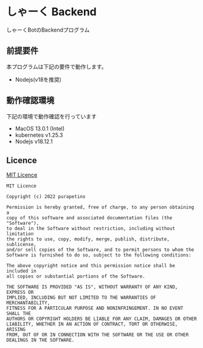 # しゃーく Backend

しゃーくBotのBackendプログラム

## 前提要件

本プログラムは下記の要件で動作します。

- Nodejs(v18を推奨)

## 動作確認環境

下記の環境で動作確認を行っています

- MacOS 13.0.1 (Intel)
- kubernetes v1.25.3
- Nodejs v18.12.1

## Licence

[MIT Licence](./LICENCE)

```
MIT Licence

Copyright (c) 2022 purapetino 

Permission is hereby granted, free of charge, to any person obtaining a
copy of this software and associated documentation files (the "Software"),
to deal in the Software without restriction, including without limitation
the rights to use, copy, modify, merge, publish, distribute, sublicense,
and/or sell copies of the Software, and to permit persons to whom the
Software is furnished to do so, subject to the following conditions:

The above copyright notice and this permission notice shall be included in
all copies or substantial portions of the Software.

THE SOFTWARE IS PROVIDED "AS IS", WITHOUT WARRANTY OF ANY KIND, EXPRESS OR
IMPLIED, INCLUDING BUT NOT LIMITED TO THE WARRANTIES OF MERCHANTABILITY,
FITNESS FOR A PARTICULAR PURPOSE AND NONINFRINGEMENT. IN NO EVENT SHALL THE
AUTHORS OR COPYRIGHT HOLDERS BE LIABLE FOR ANY CLAIM, DAMAGES OR OTHER
LIABILITY, WHETHER IN AN ACTION OF CONTRACT, TORT OR OTHERWISE, ARISING
FROM, OUT OF OR IN CONNECTION WITH THE SOFTWARE OR THE USE OR OTHER
DEALINGS IN THE SOFTWARE.
```